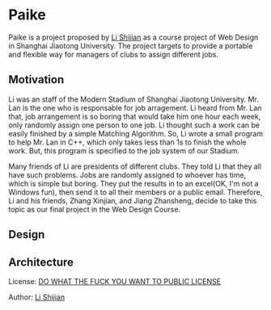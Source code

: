 Paike
======
Paike is a project proposed by [Li Shijian](http://github.com/furtherLee) as a course project of Web Design in Shanghai Jiaotong University. The project targets to provide a portable and flexible way for managers of clubs to assign different jobs. 

Motivation
-----------
Li was an staff of the Modern Stadium of Shanghai Jiaotong University. Mr. Lan is the one who is responsable for job arragement. Li heard from Mr. Lan that, job arrangement is so boring that would take him one hour each week, only randomly assign one person to one job. Li thought such a work can be easily finished by a simple Matching Algorithm. So, Li wrote a small program to help Mr. Lan in C++, which only takes less than 1s to finish the whole work. But, this program is specified to the job system of our Stadium.

Many friends of Li are presidents of different clubs. They told Li that they all have such problems. Jobs are randomly assigned to whoever has time, which is simple but boring. They put the results in to an excel(OK, I'm not a Windows fun), then send it to all their members or a public email. Therefore, Li and his friends, Zhang Xinjian, and Jiang Zhansheng, decide to take this topic as our final project in the Web Design Course.

Design
------


Architecture
-------------




License: [DO WHAT THE FUCK YOU WANT TO PUBLIC LICENSE](http://sam.zoy.org/wtfpl/COPYING)

Author: [Li Shijian](http://github.com/furtherLee)
